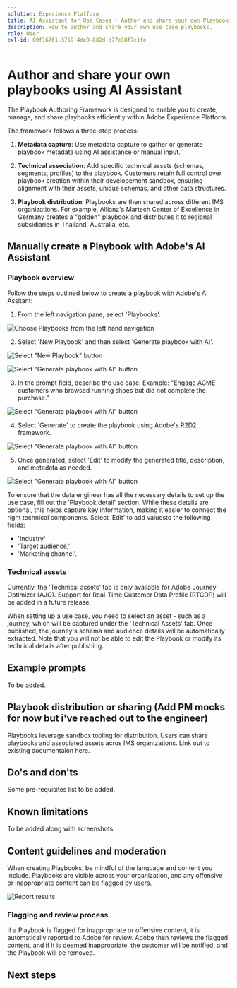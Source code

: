 ```yaml
---
solution: Experience Platform
title: AI Assistant for Use Cases - Author and share your own Playbooks.
description: How to author and share your own use case playbooks.
role: User
exl-id: 00f16761-3759-4de0-882d-b77e18f7c1fe
---
```


# Author and share your own playbooks using AI Assistant

The Playbook Authoring Framework is designed to enable you to create, manage, and share playbooks efficiently within Adobe Experience Platform. 

The framework follows a three-step process:

1. **Metadata capture**: Use metadata capture to gather or generate playbook metadata using AI assistance or manual input.

2. **Technical association**: Add specific technical assets (schemas, segments, profiles) to the playbook. Customers retain full control over playbook creation within their developement sandbox, ensuring alignment with their assets, unique schemas, and other data structures.

3. **Playbook distribution**: Playbooks are then shared across different IMS organizations. For example, Allianz's Martech Center of Excellence in Germany creates a "golden" playbook and distributes it to regional subsidiaries in Thailand, Australia, etc.

## Manually create a Playbook with Adobe's AI Assistant

### Playbook overview

Follow the steps outlined below to create a playbook with Adobe's AI Assitant:

1. From the left navigation pane, select 'Playbooks'. 

![Choose Playbooks from the left hand navigation]()

2. Select 'New Playbook' and then select 'Generate playbook with AI'.

![Select "New Playbook" button]()

![Select "Generate playbook with AI" button]()

3. In the prompt field, describe the use case. Example: "Engage ACME customers who browsed running shoes but did not complete the purchase."

![Select "Generate playbook with AI" button]()

4. Select 'Generate' to create the playbook using Adobe's R2D2 framework.

![Select "Generate playbook with AI" button]()

5. Once generated, select 'Edit' to modify the generated title, description, and metadata as needed.

![Select "Generate playbook with AI" button]()

To ensure that the data engineer has all the necessary details to set up the use case, fill out the 'Playbook detail' section. While these details are optional, this helps capture key information, making it easier to connect the right technical components. Select 'Edit' to add valuesto the following fields:

* 'Industry'
* 'Target audience,'
* 'Marketing channel'. 

### Technical assets

Currently, the 'Technical assets' tab is only available for Adobe Journey Optimizer (AJO). Support for Real-Time Customer Data Profile (RTCDP) will be added in a future release.

When setting up a use case, you need to select an asset - such as a journey, which will be captured under the 'Technical Assets' tab. Once published, the journey's schema and audience details will be automatically extracted. Note that you will not be able to edit the Playbook or modify its technical details after publishing.

## Example prompts 

To be added.

## Playbook distribution or sharing (Add PM mocks for now but i've reached out to the engineer)

Playbooks leverage sandbox tooling for distribution. Users can share playbooks and associated assets acros IMS organizations. Link out to existing documentaion here.

## Do's and don'ts

Some pre-requisites list to be added.

## Known limitations

To be added along with screenshots. 

## Content guidelines and moderation

When creating Playbooks, be mindful of the language and content you include. Playbooks are visible across your organization, and any offensive or inappropriate content can be flagged by users.

![Report results]()

### Flagging and review process

If a Playbook is flagged for inappropriate or offensive content, it is automatically reported to Adobe for review. Adobe then reviews the flagged content, and if it is deemed inappropriate, the customer will be notified, and the Playbook will be removed.

## Next steps
